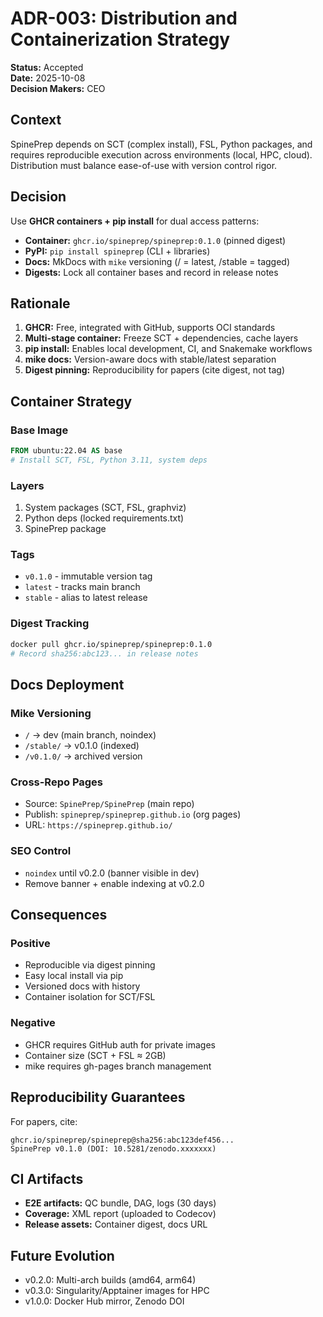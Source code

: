 # ADR-003: Distribution and Containerization Strategy

**Status:** Accepted  
**Date:** 2025-10-08  
**Decision Makers:** CEO  

## Context

SpinePrep depends on SCT (complex install), FSL, Python packages, and requires reproducible execution across environments (local, HPC, cloud). Distribution must balance ease-of-use with version control rigor.

## Decision

Use **GHCR containers + pip install** for dual access patterns:

- **Container:** `ghcr.io/spineprep/spineprep:0.1.0` (pinned digest)
- **PyPI:** `pip install spineprep` (CLI + libraries)
- **Docs:** MkDocs with `mike` versioning (/ = latest, /stable = tagged)
- **Digests:** Lock all container bases and record in release notes

## Rationale

1. **GHCR:** Free, integrated with GitHub, supports OCI standards
2. **Multi-stage container:** Freeze SCT + dependencies, cache layers
3. **pip install:** Enables local development, CI, and Snakemake workflows
4. **mike docs:** Version-aware docs with stable/latest separation
5. **Digest pinning:** Reproducibility for papers (cite digest, not tag)

## Container Strategy

### Base Image
```dockerfile
FROM ubuntu:22.04 AS base
# Install SCT, FSL, Python 3.11, system deps
```

### Layers
1. System packages (SCT, FSL, graphviz)
2. Python deps (locked requirements.txt)
3. SpinePrep package

### Tags
- `v0.1.0` - immutable version tag
- `latest` - tracks main branch
- `stable` - alias to latest release

### Digest Tracking
```bash
docker pull ghcr.io/spineprep/spineprep:0.1.0
# Record sha256:abc123... in release notes
```

## Docs Deployment

### Mike Versioning
- `/` → dev (main branch, noindex)
- `/stable/` → v0.1.0 (indexed)
- `/v0.1.0/` → archived version

### Cross-Repo Pages
- Source: `SpinePrep/SpinePrep` (main repo)
- Publish: `spineprep/spineprep.github.io` (org pages)
- URL: `https://spineprep.github.io/`

### SEO Control
- `noindex` until v0.2.0 (banner visible in dev)
- Remove banner + enable indexing at v0.2.0

## Consequences

### Positive
- Reproducible via digest pinning
- Easy local install via pip
- Versioned docs with history
- Container isolation for SCT/FSL

### Negative
- GHCR requires GitHub auth for private images
- Container size (SCT + FSL ≈ 2GB)
- mike requires gh-pages branch management

## Reproducibility Guarantees

For papers, cite:
```
ghcr.io/spineprep/spineprep@sha256:abc123def456...
SpinePrep v0.1.0 (DOI: 10.5281/zenodo.xxxxxxx)
```

## CI Artifacts

- **E2E artifacts:** QC bundle, DAG, logs (30 days)
- **Coverage:** XML report (uploaded to Codecov)
- **Release assets:** Container digest, docs URL

## Future Evolution

- v0.2.0: Multi-arch builds (amd64, arm64)
- v0.3.0: Singularity/Apptainer images for HPC
- v1.0.0: Docker Hub mirror, Zenodo DOI


